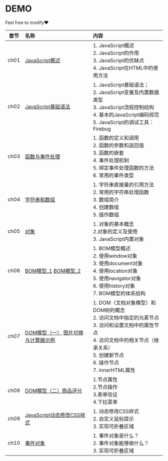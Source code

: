 # DEMO
Feel free to modify:heart:

| 章节 | 名称 | 内容 | 
|:---:|:---|:---|
| ch01 | [JavaScript概述](Ch_01.md) | 1.	JavaScript概述<br/> 2.	JavaScript的作用<br/> 3.	JavaScript的优缺点<br/>4.	JavaScript在HTML中的使用方法 <br/>| 
| ch02 | [JavaScript基础语法](Ch_02JSBasicGrammer.md) | 1.	JavaScript基础语法；<br/> 2.	JavaScript变量及内置数据类型 <br/> 3.	JavaScript流程控制结构 <br/> 4.	基本的JavaScript编码规范 <br/> 5.	JavaScript的调试工具：Firebug | 
| ch03 | [函数与事件处理](Ch_03.md) | 1.	函数的定义和调用<br/>2.	函数的参数和返回值<br/>3.	函数的嵌套<br/>4.	事件处理机制<br/>5.	绑定事件处理函数的方法<br/>6.	常用的事件类型 | 
| ch04 | [字符串和数组](Ch_04Array&String.md) | 1.	字符串直接量的引用方法<br/>2.	常用的字符串处理函数<br/>3.	数组简介<br/>4.	创建数组<br/>5.	操作数组| 
| ch05 | [对象](Ch_05对象.md) | 1.	对象的基本概念<br/>2.对象的定义及使用<br/>3.	JavaScript内置对象 | 
| ch06 | [BOM模型_1](006_BOM.md) [BOM模型_2](Ch06_01.md)|1.	BOM模型概述<br/>2.	使用window对象<br/>3.	使用document对象<br/>4.	使用location对象<br/>5.	使用navigator对象<br/>6.	使用history对象<br/>7.	BOM模型的体系结构<br/>| 
| ch07 | [DOM模型（一）](Ch_07DOM_1.md) [图片切换与计算器示例](Ch_07DOM_02.md)| 1.	DOM（文档对象模型）和DOM树的概念<br/>2.	访问文档中指定的元素节点<br/>3.	访问和设置文档中的属性节点<br/>4.	访问文档中的相关节点（继承关系）<br/>5.	创建新节点<br/>6.	操作节点<br/>7.	innerHTML属性| 
| ch08| [DOM模型（二）](Ch_08DOM.md)[商品评分](Ch_08_2.md) |1.节点属性<br/>2.节点操作<br/>3.表单验证<br/>4.下拉菜单<br/>| 
| ch09| [JavaScript动态修改CSS样式](./ch1-9) | 1.	动态修改CSS样式<br/>2.	自定义鼠标提示<br/> 3.	实现可折叠区域|
| ch10| [事件对象](./ch1-10) | 1.	事件对象是什么？<br/>2.	事件对象能够做什么？<br/> 3.	实现可折叠区域| 
 
